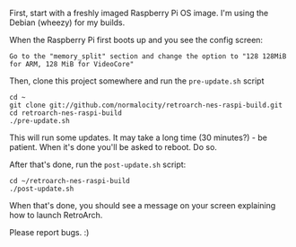 First, start with a freshly imaged Raspberry Pi OS image. I'm using the Debian (wheezy) for my builds.

When the Raspberry Pi first boots up and you see the config screen:

    Go to the "memory_split" section and change the option to "128 128MiB for ARM, 128 MiB for VideoCore"

Then, clone this project somewhere and run the `pre-update.sh` script

    cd ~
    git clone git://github.com/normalocity/retroarch-nes-raspi-build.git
    cd retroarch-nes-raspi-build
    ./pre-update.sh

This will run some updates. It may take a long time (30 minutes?) - be patient. When it's done you'll be asked to reboot. Do so.
    
After that's done, run the `post-update.sh` script:

    cd ~/retroarch-nes-raspi-build
    ./post-update.sh
    
When that's done, you should see a message on your screen explaining how to launch RetroArch.

Please report bugs. :)
